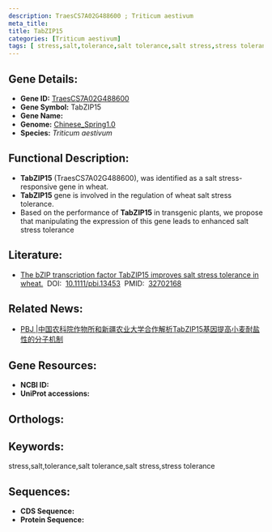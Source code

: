 ```yaml
---
description: TraesCS7A02G488600 ; Triticum aestivum
meta_title:
title: TabZIP15
categories: [Triticum aestivum]
tags: [ stress,salt,tolerance,salt tolerance,salt stress,stress tolerance ]
---
```


## Gene Details:
- **Gene ID:**	[TraesCS7A02G488600]()
- **Gene Symbol:** TabZIP15
- **Gene Name:** 
- **Genome:** [Chinese_Spring1.0]()
- **Species:** *Triticum aestivum*

## Functional Description:
   - **TabZIP15** (TraesCS7A02G488600), was identified as a salt stress-responsive gene in wheat.
   - **TabZIP15** gene is involved in the regulation of wheat salt stress tolerance.
   -  Based on the performance of **TabZIP15** in transgenic plants, we propose that manipulating the expression of this gene leads to enhanced salt stress tolerance

## Literature:
   - [The bZIP transcription factor TabZIP15 improves salt stress tolerance in wheat.]( https://onlinelibrary.wiley.com/doi/full/10.1111/pbi.13453)&nbsp;&nbsp;DOI:&nbsp;&nbsp;[10.1111/pbi.13453](https://onlinelibrary.wiley.com/doi/full/10.1111/pbi.13453)&nbsp;&nbsp;PMID:&nbsp;&nbsp;[32702168](https://pubmed.ncbi.nlm.nih.gov/32702168/)

## Related News:
   - [PBJ |中国农科院作物所和新疆农业大学合作解析TabZIP15基因提高小麦耐盐性的分子机制](https://mp.weixin.qq.com/s?__biz=Mzg3MDEwNDEyMg==&mid=2247493121&idx=1&sn=438c635c7cc9ed6babaf3597f72d567b&chksm=ce904b54f9e7c242156f16e28b0d8ba2978a96b6e507a038bad7df6d8d77285abdaf8ded41bc&scene=27#wechat_redirect)

## Gene Resources:
- **NCBI ID:** [](https://www.ncbi.nlm.nih.gov/gene/?term=)
- **UniProt accessions:** [](https://www.uniprot.org/uniprotkb//entry)

## Orthologs:

## Keywords:
stress,salt,tolerance,salt tolerance,salt stress,stress tolerance

## Sequences:
- **CDS Sequence:**
- **Protein Sequence:**
